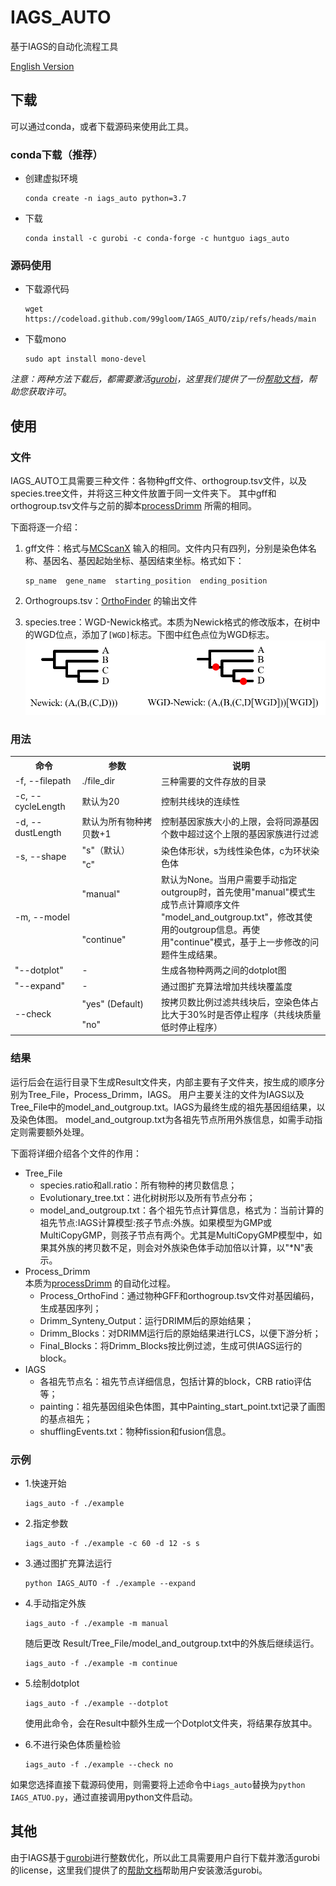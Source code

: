 # IAGS_AUTO
基于IAGS的自动化流程工具

[English Version](../../README.md)

## 下载

可以通过conda，或者下载源码来使用此工具。

### conda下载（推荐）

+ 创建虚拟环境
   ```shell
   conda create -n iags_auto python=3.7
   ```
+ 下载
   ```shell
   conda install -c gurobi -c conda-forge -c huntguo iags_auto
   ```

### 源码使用

+ 下载源代码
   ```shell
   wget https://codeload.github.com/99gloom/IAGS_AUTO/zip/refs/heads/main
   ```
+ 下载mono
   ```shell
   sudo apt install mono-devel
   ```

*注意：两种方法下载后，都需要激活[gurobi](https://www.gurobi.com)，这里我们提供了一份[帮助文档](gurobi_ZH.md)，帮助您获取许可*。

## 使用

### 文件

IAGS_AUTO工具需要三种文件：各物种gff文件、orthogroup.tsv文件，以及species.tree文件，并将这三种文件放置于同一文件夹下。
其中gff和orthogroup.tsv文件与之前的脚本[processDrimm](https://github.com/99gloom/processDrimm) 所需的相同。

下面将逐一介绍：

1. gff文件：格式与[MCScanX](https://github.com/wyp1125/MCScanx) 输入的相同。文件内只有四列，分别是染色体名称、基因名、基因起始坐标、基因结束坐标。格式如下：  
    ```text
    sp_name  gene_name  starting_position  ending_position
    ```

2. Orthogroups.tsv：[OrthoFinder](https://github.com/davidemms/OrthoFinder) 的输出文件

3. species.tree：WGD-Newick格式。本质为Newick格式的修改版本，在树中的WGD位点，添加了`[WGD]`标志。下图中红色点位为WGD标志。  
  ![图中红色点位为WGD标志](img.png)

### 用法

<table>
<tr>
<th width="120">命令</th>
<th width="200">参数</th>
<th width="400">说明</th>
</tr>
<tr>
<td>-f, --filepath</td>
<td>./file_dir</td>
<td>三种需要的文件存放的目录</td>
</tr>
<tr>
<td>-c, --cycleLength</td>
<td>默认为20</td>
<td>控制共线块的连续性</td>
</tr>
<tr>
<td>-d, --dustLength</td>
<td>默认为所有物种拷贝数+1</td>
<td>控制基因家族大小的上限，会将同源基因个数中超过这个上限的基因家族进行过滤</td>
</tr>
<tr>
<td rowspan="2">-s, --shape</td>
<td>"s"（默认）</td>
<td rowspan="2">染色体形状，s为线性染色体，c为环状染色体</td>
</tr>
<tr>
<td>"c"</td>
</tr>
<tr>
<td rowspan="2">-m, --model</td>
<td>"manual"</td>
<td rowspan="2">默认为None。当用户需要手动指定outgroup时，首先使用"manual"模式生成节点计算顺序文件 "model_and_outgroup.txt"，修改其使用的outgroup信息。再使用"continue"模式，基于上一步修改的问题件生成结果。</td>
</tr>
<tr>
<td>"continue"</td>
</tr>
<tr>
<td>"--dotplot"</td>
<td>-</td>
<td>生成各物种两两之间的dotplot图</td>
</tr>
<tr>
<td>"--expand"</td>
<td>-</td>
<td>通过图扩充算法增加共线块覆盖度</td>
</tr>
<tr>
<td rowspan="2">--check</td>
<td>"yes" (Default)</td>
<td rowspan="2">按拷贝数比例过滤共线块后，空染色体占比大于30%时是否停止程序（共线块质量低时停止程序）</td>
</tr>
<tr>
<td>"no"</td>
</tr>
</table>

### 结果

运行后会在运行目录下生成Result文件夹，内部主要有子文件夹，按生成的顺序分别为Tree_File，Process_Drimm，IAGS。
用户主要关注的文件为IAGS以及Tree_File中的model_and_outgroup.txt。IAGS为最终生成的祖先基因组结果，以及染色体图。
model_and_outgroup.txt为各祖先节点所用外族信息，如需手动指定则需要额外处理。

下面将详细介绍各个文件的作用：
+ Tree_File
  + species.ratio和all.ratio：所有物种的拷贝数信息；
  + Evolutionary_tree.txt：进化树树形以及所有节点分布；
  + model_and_outgroup.txt：各个祖先节点计算信息，格式为：当前计算的祖先节点:IAGS计算模型:孩子节点:外族。如果模型为GMP或MultiCopyGMP，则孩子节点有两个。尤其是MultiCopyGMP模型中，如果其外族的拷贝数不足，则会对外族染色体手动加倍以计算，以"*N"表示。
+ Process_Drimm  
  本质为[processDrimm](https://github.com/99gloom/processDrimm) 的自动化过程。
  + Process_OrthoFind：通过物种GFF和orthogroup.tsv文件对基因编码，生成基因序列；
  + Drimm_Synteny_Output：运行DRIMM后的原始结果；
  + Drimm_Blocks：对DRIMM运行后的原始结果进行LCS，以便下游分析；
  + Final_Blocks：将Drimm_Blocks按比例过滤，生成可供IAGS运行的block。
+ IAGS
  + 各祖先节点名：祖先节点详细信息，包括计算的block，CRB ratio评估等；
  + painting：祖先基因组染色体图，其中Painting_start_point.txt记录了画图的基点祖先；
  + shufflingEvents.txt：物种fission和fusion信息。
  
### 示例

+ 1.快速开始
  ```shell
  iags_auto -f ./example
  ```

+ 2.指定参数
  ```shell
  iags_auto -f ./example -c 60 -d 12 -s s
  ```
+ 3.通过图扩充算法运行
  
  ```shell
  python IAGS_AUTO -f ./example --expand
  ```
  
+ 4.手动指定外族
  ```shell
  iags_auto -f ./example -m manual
  ```
  随后更改 Result/Tree_File/model_and_outgroup.txt中的外族后继续运行。
  ```shell
  iags_auto -f ./example -m continue
  ```
  
+ 5.绘制dotplot
  ```shell
  iags_auto -f ./example --dotplot
  ```
  使用此命令，会在Result中额外生成一个Dotplot文件夹，将结果存放其中。

+ 6.不进行染色体质量检验
  ```shell
  iags_auto -f ./example --check no
  ```

如果您选择直接下载源码使用，则需要将上述命令中`iags_auto`替换为`python IAGS_ATUO.py`，通过直接调用python文件启动。

## 其他

由于IAGS基于[gurobi](https://www.gurobi.com)进行整数优化，所以此工具需要用户自行下载并激活gurobi的license，这里我们提供了的[帮助文档](gurobi_ZH.md)帮助用户安装激活gurobi。












 